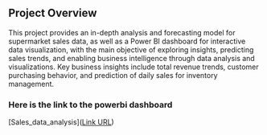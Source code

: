 ## Project Overview

This project provides an in-depth analysis and forecasting model for supermarket sales data, as well as a Power BI dashboard for interactive data visualization, with the main objective of exploring insights, predicting sales trends, and enabling business intelligence through data analysis and visualizations. Key business insights include total revenue trends, customer purchasing behavior, and prediction of daily sales for inventory management.

### Here is the link to the powerbi dashboard 
[Sales_data_analysis]([Link URL](https://app.powerbi.com/groups/me/reports/35b10528-34ff-4d91-a08c-e6656c5bbce3/850a107450d09ccea020?experience=power-bi))
